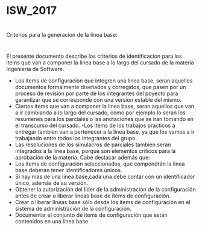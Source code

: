 # ISW_2017
#
Criterios para la generacion de la linea base:
#
El presente documento describe los criterios de identificacion para los items que van a componer la linea base a lo largo del cursado de la materia Ingenieria de Software.
- Los items de configuracion que integren una linea base, seran aquellos documentos formalmente diseñados y corregidos, que pasen por un proceso de revision por parte de los integrantes del poyecto para garantizar que se corresponde con una version estable del mismo.
- Ciertos items que van a componer la linea base, seran aquellos que van a ir cambiando a lo largo del cursado, como por ejemplo lo seran los resumenes para los parciales o las anotaciones que se iran tomando en el transcurso del cursado.
-Los items de los trabajos practicos a entregar tambien van a pertenecer a la linea base, ya que los vamos a ir trabajando entre todos los integrantes del grupo.
- Las resoluciones de los simulacros de parciales tambien seran integrados a la linea base, porque son elementos críticos para la aprobación de la materia.
Cabe destacar además que:
- Los items de configuración seleccionados, que compondrán la linea base deberan tener identificadores únicos.
- Si hay mas de una linea base,cada una debe contar con un identificador único, además de su versión.
- Obtener la autorización del líder de la administración de la configuración antes de crear o liberar líneas base de items de configuración.
- Crear o liberar líneas base sólo desde los items de configuración en el sistema de administración de la configuración.
- Documentar el conjunto de items de configuración que están contenidos en una línea base.
